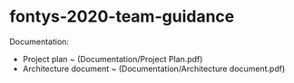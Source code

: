 ﻿# fontys-2020-team-guidance

Documentation:
  - Project plan ~ (Documentation/Project Plan.pdf)
  - Architecture document ~ (Documentation/Architecture document.pdf)
